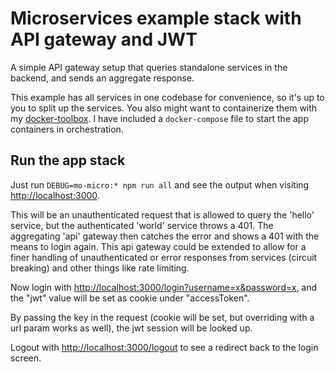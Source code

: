 # Microservices example stack with API gateway and JWT

A simple API gateway setup that queries standalone services in the backend, and sends an aggregate response.

This example has all services in one codebase for convenience, so it's up to you to split up the services.
You also might want to containerize them with my [docker-toolbox](https://github.com/Morriz/docker-toolbox).
I have included a `docker-compose` file to start the app containers in orchestration.

## Run the app stack

Just run `DEBUG=mo-micro:* npm run all` and see the output when visiting [http://localhost:3000](http://localhost:3000).

This will be an unauthenticated request that is allowed to query the 'hello' service, but the authenticated 'world' service throws a 401.
The aggregating 'api' gateway then catches the error and shows a 401 with the means to login again.
This api gateway could be extended to allow for a finer handling of unauthenticated or error responses from services (circuit breaking) and other things like rate limiting.
 
Now login with [http://localhost:3000/login?username=x&password=x](http://localhost:3000/login?username=x&password=x), and the "jwt" value will be set as cookie under "accessToken".

By passing the key in the request (cookie will be set, but overriding with a url param works as well), the jwt session will be looked up.

Logout with [http://localhost:3000/logout](http://localhost:3000/logout) to see a redirect back to the login screen.

